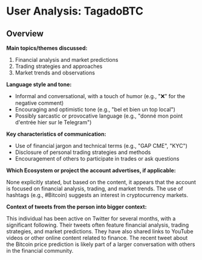 # User Analysis: TagadoBTC

## Overview

**Main topics/themes discussed:**

1. Financial analysis and market predictions
2. Trading strategies and approaches
3. Market trends and observations

**Language style and tone:**

* Informal and conversational, with a touch of humor (e.g., "❌" for the negative comment)
* Encouraging and optimistic tone (e.g., "bel et bien un top local")
* Possibly sarcastic or provocative language (e.g., "donné mon point d'entrée hier sur le Telegram")

**Key characteristics of communication:**

* Use of financial jargon and technical terms (e.g., "GAP CME", "KYC")
* Disclosure of personal trading strategies and methods
* Encouragement of others to participate in trades or ask questions

**Which Ecosystem or project the account advertises, if applicable:**

None explicitly stated, but based on the content, it appears that the account is focused on financial analysis, trading, and market trends. The use of hashtags (e.g., #Bitcoin) suggests an interest in cryptocurrency markets.

**Context of tweets from the person into bigger context:**

This individual has been active on Twitter for several months, with a significant following. Their tweets often feature financial analysis, trading strategies, and market predictions. They have also shared links to YouTube videos or other online content related to finance. The recent tweet about the Bitcoin price prediction is likely part of a larger conversation with others in the financial community.